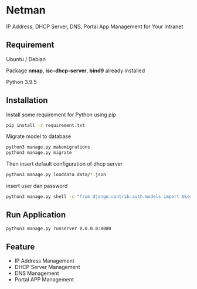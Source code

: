 # Netman

IP Address, DHCP Server, DNS, Portal App Management for Your Intranet

## Requirement

Ubuntu / Debian

Package **nmap**, **isc-dhcp-server**, **bind9** already installed

Python 3.9.5

## Installation

Install some requirement for Python using pip

```bash
pip install -r requirement.txt
```

Migrate model to database

```bash
python3 manage.py makemigrations
python3 manage.py migrate
```

Then insert default configuration of dhcp server

```bash
python3 manage.py loaddata data/*.json
```

insert user dan password

```bash
python3 manage.py shell -c "from django.contrib.auth.models import User; User.objects.create_superuser('admin', 'admin@example.com', 'password')"
```

## Run Application

```bash
python3 manage.py runserver 0.0.0.0:8080
```

## Feature

- IP Address Management
- DHCP Server Management
- DNS Management
- Portal APP Management